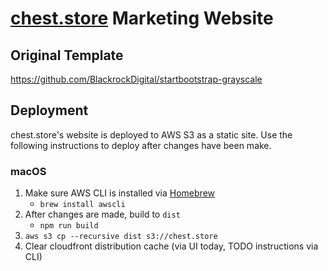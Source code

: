 # [chest.store](https://chest.store) Marketing Website

## Original Template

https://github.com/BlackrockDigital/startbootstrap-grayscale

## Deployment

chest.store's website is deployed to AWS S3 as a static site. Use the
following instructions to deploy after changes have been make.

### macOS

1. Make sure AWS CLI is installed via [Homebrew](https://brew.sh/)
    - `brew install awscli`
2. After changes are made, build to `dist`
    - `npm run build`
3. `aws s3 cp --recursive dist s3://chest.store`
4. Clear cloudfront distribution cache (via UI today, TODO instructions via CLI)
